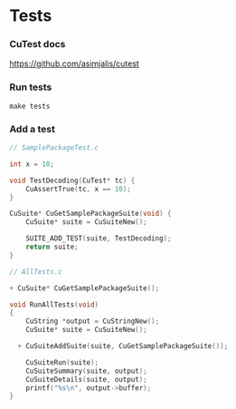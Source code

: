 # Tests

### CuTest docs

https://github.com/asimjalis/cutest

### Run tests

``` console
make tests
```

### Add a test

``` c
// SamplePackageTest.c

int x = 10;

void TestDecoding(CuTest* tc) {
    CuAssertTrue(tc, x == 10);
}

CuSuite* CuGetSamplePackageSuite(void) {
	CuSuite* suite = CuSuiteNew();

	SUITE_ADD_TEST(suite, TestDecoding);
    return suite;
}
```

``` c
// AllTests.c

+ CuSuite* CuGetSamplePackageSuite();

void RunAllTests(void)
{
	CuString *output = CuStringNew();
	CuSuite* suite = CuSuiteNew();

  + CuSuiteAddSuite(suite, CuGetSamplePackageSuite());

	CuSuiteRun(suite);
	CuSuiteSummary(suite, output);
	CuSuiteDetails(suite, output);
	printf("%s\n", output->buffer);
}
```

